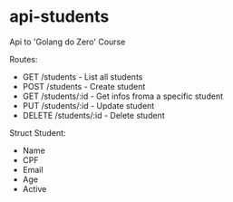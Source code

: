 # api-students
Api to 'Golang do Zero' Course

Routes:
- GET /students - List all students
- POST /students - Create student
- GET /students/:id - Get infos froma a specific student
- PUT /students/:id - Update student
- DELETE /students/:id - Delete student

Struct Student:
- Name
- CPF
- Email
- Age
- Active

